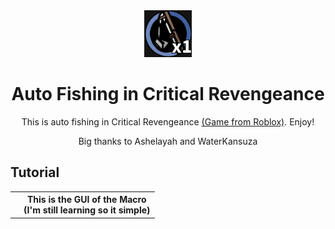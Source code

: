 <div align="center">
  <picture>
    <img src="https://github.com/WaterKansuza/Fishing-CriticalRevengeance/blob/8870834a7ebf0d6bf00aeee711da2d8f34196d3d/data/Icon/FishingIcon.png">
  </picture>
  <h1 align="center">Auto Fishing in Critical Revengeance</h1> 
  <h>This is auto fishing in Critical Revengeance <a href="https://www.roblox.com/games/14233281398/Critical-Revengeance-PT3">(Game from Roblox)</a>. Enjoy!</h>
  <p>Big thanks to Ashelayah and WaterKansuza</p>

</div>

<h2>Tutorial</h2>
<table>
  <tr>
    <th><img scr="https://github.com/WaterKansuza/Fishing-CriticalRevengeance/blob/a77a15ec4a22e55733524452681eb40ba1c0e8cb/data/ReadMe/GUI.png"></th>
    <th>This is the GUI of the Macro<br>(I'm still learning so it simple)</th>
  </tr>
</table>